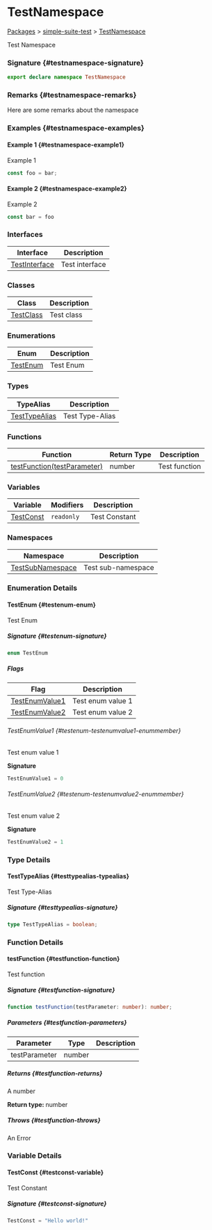 # TestNamespace

[Packages](./) &gt; [simple-suite-test](./simple-suite-test) &gt; [TestNamespace](./simple-suite-test/testnamespace-namespace)

Test Namespace

### Signature {#testnamespace-signature}

```typescript
export declare namespace TestNamespace
```

### Remarks {#testnamespace-remarks}

Here are some remarks about the namespace

### Examples {#testnamespace-examples}

#### Example 1 {#testnamespace-example1}

Example 1

```typescript
const foo = bar;
```

#### Example 2 {#testnamespace-example2}

Example 2

```javascript
const bar = foo
```

### Interfaces


|  Interface | Description |
|  --- | --- |
|  [TestInterface](./simple-suite-test/testnamespace/testinterface-interface) | Test interface |

### Classes


|  Class | Description |
|  --- | --- |
|  [TestClass](./simple-suite-test/testnamespace/testclass-class) | Test class |

### Enumerations


|  Enum | Description |
|  --- | --- |
|  [TestEnum](./simple-suite-test/testnamespace-namespace#testenum-enum) | Test Enum |

### Types


|  TypeAlias | Description |
|  --- | --- |
|  [TestTypeAlias](./simple-suite-test/testnamespace-namespace#testtypealias-typealias) | Test Type-Alias |

### Functions


|  Function | Return Type | Description |
|  --- | --- | --- |
|  [testFunction(testParameter)](./simple-suite-test/testnamespace-namespace#testfunction-function) | number | Test function |

### Variables


|  Variable | Modifiers | Description |
|  --- | --- | --- |
|  [TestConst](./simple-suite-test/testnamespace-namespace#testconst-variable) | <code>readonly</code> | Test Constant |

### Namespaces


|  Namespace | Description |
|  --- | --- |
|  [TestSubNamespace](./simple-suite-test/testnamespace/testsubnamespace-namespace) | Test sub-namespace |

### Enumeration Details

#### TestEnum {#testenum-enum}

Test Enum

##### Signature {#testenum-signature}

```typescript
enum TestEnum
```

##### Flags


|  Flag | Description |
|  --- | --- |
|  [TestEnumValue1](./simple-suite-test/testnamespace-namespace#testenum-testenumvalue1-enummember) | Test enum value 1 |
|  [TestEnumValue2](./simple-suite-test/testnamespace-namespace#testenum-testenumvalue2-enummember) | Test enum value 2 |

###### TestEnumValue1 {#testenum-testenumvalue1-enummember}

Test enum value 1

<b>Signature</b>

```typescript
TestEnumValue1 = 0
```

###### TestEnumValue2 {#testenum-testenumvalue2-enummember}

Test enum value 2

<b>Signature</b>

```typescript
TestEnumValue2 = 1
```

### Type Details

#### TestTypeAlias {#testtypealias-typealias}

Test Type-Alias

##### Signature {#testtypealias-signature}

```typescript
type TestTypeAlias = boolean;
```

### Function Details

#### testFunction {#testfunction-function}

Test function

##### Signature {#testfunction-signature}

```typescript
function testFunction(testParameter: number): number;
```

##### Parameters {#testfunction-parameters}


|  Parameter | Type | Description |
|  --- | --- | --- |
|  testParameter | number |  |

##### Returns {#testfunction-returns}

A number

<b>Return type: </b>number

##### Throws {#testfunction-throws}

An Error

### Variable Details

#### TestConst {#testconst-variable}

Test Constant

##### Signature {#testconst-signature}

```typescript
TestConst = "Hello world!"
```

